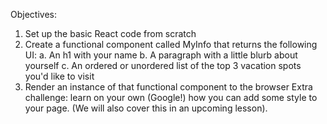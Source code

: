 Objectives:
1. Set up the basic React code from scratch
2. Create a functional component called MyInfo that returns the following UI:
    a. An h1 with your name
    b. A paragraph with a little blurb about yourself
    c. An ordered or unordered list of the top 3 vacation spots you'd like to visit
3. Render an instance of that functional component to the browser
Extra challenge: learn on your own (Google!) how you can add some style to your page.
(We will also cover this in an upcoming lesson).